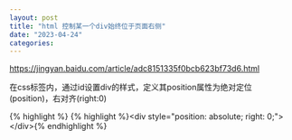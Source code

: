 ```yaml
---
layout: post
title: "html 控制某一个div始终位于页面右侧"
date: "2023-04-24"
categories: 
---
```

<p><a href="https://jingyan.baidu.com/article/adc8151335f0bcb623bf73d6.html">https://jingyan.baidu.com/article/adc8151335f0bcb623bf73d6.html</a></p>

<p>在css标签内，通过id设置div的样式，定义其position属性为绝对定位(position)，右对齐(right:0)</p>

{% highlight %}
{% highlight %}&lt;div style=&quot;position: absolute; right: 0;&quot;&gt;&lt;/div&gt;{% endhighlight %}

<p>&nbsp;</p>

<p>&nbsp;</p>

